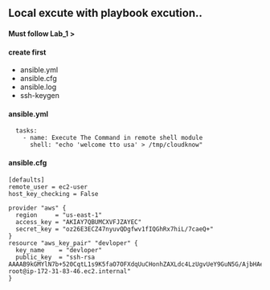 ## Local excute with playbook excution..
#### Must follow Lab_1 > 

#### create first
- ansible.yml
- ansible.cfg
- ansible.log
- ssh-keygen
#### ansible.yml
```- hosts: all
  tasks:
    - name: Execute The Command in remote shell module
      shell: "echo 'welcome tto usa' > /tmp/cloudknow"
```

#### ansible.cfg
```
[defaults]
remote_user = ec2-user
host_key_checking = False
```

```
provider "aws" {
  region     = "us-east-1"
  access_key = "AKIAY7QBUMCXVFJZAYEC"
  secret_key = "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"
}
resource "aws_key_pair" "devloper" {
  key_name    = "devloper"
  public_key  = "ssh-rsa AAAAB9kGMYlN7b+520CqtL1s9K5faO7OFXdqUuCHonhZAXLdc4LzUgvUeY9GuN5G/AjbHAeDHnXHDNUg5EKiYSS0dCfKGSFIj/budzKqIfaNE9t0RwfuFS5Y3p3WxlWI3N4kVmojc/SIjK9cCBPGcBtIiBAWt+vNy5QsfgAd3sogm8AvcOX7K7Z1AEJMDyn0I83eGMnWYgPsoNmxeYUIogKnmom775KqGJH2pmJKXjgPM0zdMPbc0e7dJyHx+yqypRZhXvRqZ0Y0jZnUB8EQnpzOhD/InP root@ip-172-31-83-46.ec2.internal"
}




